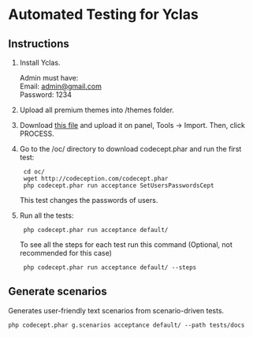 # Automated Testing for Yclas

## Instructions


1. Install Yclas. 

    Admin must have:<br>
    Email: admin@gmail.com<br>
    Password: 1234


2. Upload all premium themes into /themes folder.


3. Download [this file](https://cdn.rawgit.com/yclas/yclas/master/oc/tests/_data/import_ads_test.csv) and upload it on panel, Tools -> Import. Then, click PROCESS. 


4. Go to the /oc/ directory to download codecept.phar and run the first test:

		cd oc/
		wget http://codeception.com/codecept.phar
        php codecept.phar run acceptance SetUsersPasswordsCept


    This test changes the passwords of users.


5. Run all the tests:

        php codecept.phar run acceptance default/

    To see all the steps for each test run this command (Optional, not recommended for this case)

        php codecept.phar run acceptance default/ --steps



    
## Generate scenarios

Generates user-friendly text scenarios from scenario-driven tests.

    php codecept.phar g.scenarios acceptance default/ --path tests/docs
    

    

